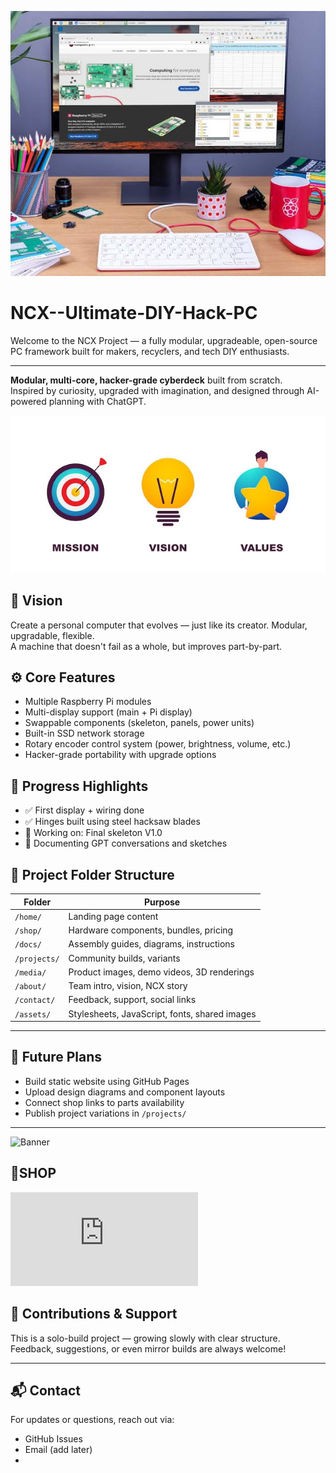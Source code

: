 ![Banner](Assets/image/Pi_pc.jpeg)
# NCX--Ultimate-DIY-Hack-PC

Welcome to the NCX Project — a fully modular, upgradeable, open-source PC framework built for makers, recyclers, and tech DIY enthusiasts.

---
**Modular, multi-core, hacker-grade cyberdeck** built from scratch.  
Inspired by curiosity, upgraded with imagination, and designed through AI-powered planning with ChatGPT.


![Banner](Assets/image/vision.jpeg)

## 🧠 Vision
Create a personal computer that evolves — just like its creator. Modular, upgradable, flexible.  
A machine that doesn't fail as a whole, but improves part-by-part.

## ⚙️ Core Features
- Multiple Raspberry Pi modules
- Multi-display support (main + Pi display)
- Swappable components (skeleton, panels, power units)
- Built-in SSD network storage
- Rotary encoder control system (power, brightness, volume, etc.)
- Hacker-grade portability with upgrade options

## 🔧 Progress Highlights
- ✅ First display + wiring done
- ✅ Hinges built using steel hacksaw blades
- 🔄 Working on: Final skeleton V1.0
- 🔄 Documenting GPT conversations and sketches

## 📁 Project Folder Structure

| Folder        | Purpose |
|---------------|---------|
| `/home/`      | Landing page content |
| `/shop/`      | Hardware components, bundles, pricing |
| `/docs/`      | Assembly guides, diagrams, instructions |
| `/projects/`  | Community builds, variants |
| `/media/`     | Product images, demo videos, 3D renderings |
| `/about/`     | Team intro, vision, NCX story |
| `/contact/`   | Feedback, support, social links |
| `/assets/`    | Stylesheets, JavaScript, fonts, shared images |

---

## 🚀 Future Plans

- Build static website using GitHub Pages
- Upload design diagrams and component layouts
- Connect shop links to parts availability
- Publish project variations in `/projects/`

---
![Banner](https://juckomngzboyznbiyujn.supabase.co/storage/v1/object/public/pc-image//pc_parts.jpeg)

## 🛒SHOP 
![PRE-ORDER🛒](https://github.com/Nilotpal-Hajong/NCX--Ultimate-DIY-Hack-PC/blob/main/Shop/Landing-page/Landing-page.md)
## 🤝 Contributions & Support

This is a solo-build project — growing slowly with clear structure. Feedback, suggestions, or even mirror builds are always welcome!

---

## 📬 Contact

For updates or questions, reach out via:
- GitHub Issues
- Email (add later)
- 
